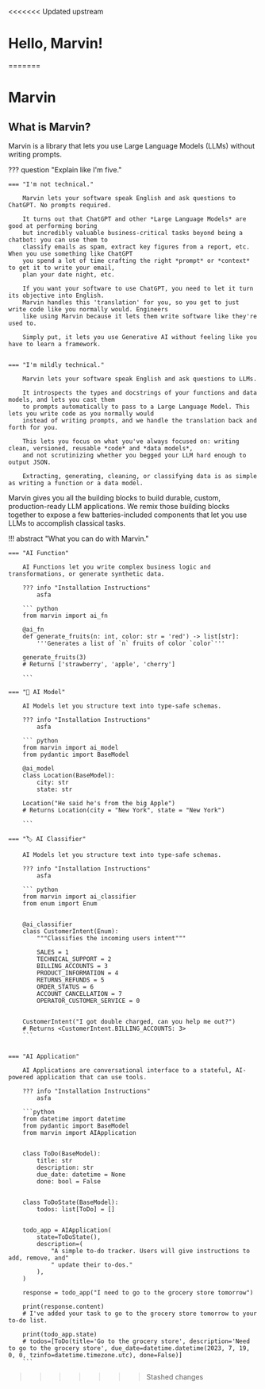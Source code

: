 <<<<<<< Updated upstream
# Hello, Marvin!
=======
<style>
    .admonition,details{margin-top:0px;padding:0px!important}
    .admonition-title,summary{margin:0px!important;margin-bottom:0px!important}
    .admonition > p:first-of-type{margin:0px!important;margin-bottom:0px!important}
    .tabbed-set{margin-top:0px!important}
    .tabbed-content{padding-left:1.25em; padding-right:1.25em}
</style>

# Marvin

## What is Marvin?

Marvin is a library that lets you use Large Language Models (LLMs) without writing prompts.

??? question "Explain like I'm five."

    === "I'm not technical."

        Marvin lets your software speak English and ask questions to ChatGPT. No prompts required.

        It turns out that ChatGPT and other *Large Language Models* are good at performing boring
        but incredibly valuable business-critical tasks beyond being a chatbot: you can use them to
        classify emails as spam, extract key figures from a report, etc. When you use something like ChatGPT 
        you spend a lot of time crafting the right *prompt* or *context* to get it to write your email, 
        plan your date night, etc. 
     
        If you want your software to use ChatGPT, you need to let it turn its objective into English. 
        Marvin handles this 'translation' for you, so you get to just write code like you normally would. Engineers 
        like using Marvin because it lets them write software like they're used to.
        
        Simply put, it lets you use Generative AI without feeling like you have to learn a framework.
        

    === "I'm mildly technical."

        Marvin lets your software speak English and ask questions to LLMs.

        It introspects the types and docstrings of your functions and data models, and lets you cast them
        to prompts automatically to pass to a Large Language Model. This lets you write code as you normally would
        instead of writing prompts, and we handle the translation back and forth for you. 

        This lets you focus on what you've always focused on: writing clean, versioned, reusable *code* and *data models*, 
        and not scrutinizing whether you begged your LLM hard enough to output JSON. 

        Extracting, generating, cleaning, or classifying data is as simple as writing a function or a data model.

Marvin gives you all the building blocks to build durable, custom, production-ready LLM applications. We remix those building blocks
together to expose a few batteries-included components that let you use LLMs to accomplish classical tasks. 

!!! abstract "What you can do with Marvin."

    === "AI Function"

        AI Functions let you write complex business logic and transformations, or generate synthetic data.

        ??? info "Installation Instructions"
            asfa

        ``` python
        from marvin import ai_fn

        @ai_fn
        def generate_fruits(n: int, color: str = 'red') -> list[str]:
            '''Generates a list of `n` fruits of color `color`'''

        generate_fruits(3) 
        # Returns ['strawberry', 'apple', 'cherry']

        ```

    === "🧩 AI Model"

        AI Models let you structure text into type-safe schemas.

        ??? info "Installation Instructions"
            asfa

        ``` python
        from marvin import ai_model
        from pydantic import BaseModel

        @ai_model
        class Location(BaseModel):
            city: str 
            state: str

        Location("He said he's from the big Apple") 
        # Returns Location(city = "New York", state = "New York")

        ```

    === "🏷️ AI Classifier"

        AI Models let you structure text into type-safe schemas.

        ??? info "Installation Instructions"
            asfa

        ``` python
        from marvin import ai_classifier
        from enum import Enum


        @ai_classifier
        class CustomerIntent(Enum):
            """Classifies the incoming users intent"""

            SALES = 1
            TECHNICAL_SUPPORT = 2
            BILLING_ACCOUNTS = 3
            PRODUCT_INFORMATION = 4
            RETURNS_REFUNDS = 5
            ORDER_STATUS = 6
            ACCOUNT_CANCELLATION = 7
            OPERATOR_CUSTOMER_SERVICE = 0


        CustomerIntent("I got double charged, can you help me out?") 
        # Returns <CustomerIntent.BILLING_ACCOUNTS: 3>
        ```


    === "AI Application"

        AI Applications are conversational interface to a stateful, AI-powered application that can use tools.

        ??? info "Installation Instructions"
            asfa

        ```python
        from datetime import datetime
        from pydantic import BaseModel
        from marvin import AIApplication


        class ToDo(BaseModel):
            title: str
            description: str
            due_date: datetime = None
            done: bool = False


        class ToDoState(BaseModel):
            todos: list[ToDo] = []


        todo_app = AIApplication(
            state=ToDoState(),
            description=(
                "A simple to-do tracker. Users will give instructions to add, remove, and"
                " update their to-dos."
            ),
        )

        response = todo_app("I need to go to the grocery store tomorrow")
        
        print(response.content) 
        # I've added your task to go to the grocery store tomorrow to your to-do list.

        print(todo_app.state)
        # todos=[ToDo(title='Go to the grocery store', description='Need to go to the grocery store', due_date=datetime.datetime(2023, 7, 19, 0, 0, tzinfo=datetime.timezone.utc), done=False)]
        ```


<!-- # Hello, Marvin!
![](../img/heroes/it_hates_me_hero.png)
>>>>>>> Stashed changes

```python
from marvin import ai_fn

@ai_fn
def quote_marvin(topic: str) -> str:
    """Quote Marvin the robot from Hitchhiker's Guide on a topic"""

quote_marvin(topic="humans") # "I've seen it. It's rubbish."
```

Marvin is a lightweight AI engineering framework for building natural language interfaces that are reliable, scalable, and easy to trust.

Sometimes the most challenging part of working with generative AI is remembering that it's not magic; it's software. It's new, it's nondeterministic, and it's incredibly powerful - but still software.

Marvin's goal is to bring the best practices for building dependable, observable software to generative AI. As the team behind [Prefect](https://github.com/prefecthq/prefect), which does something very similar for data engineers, we've poured years of open-source developer tool experience and lessons into Marvin's design.

## Core Components

🧩 [**AI Models**](/components/ai_model) for structuring text into type-safe schemas

🏷️ [**AI Classifiers**](/components/ai_classifier) for bulletproof classification and routing

🪄 [**AI Functions**](/components/ai_function) for complex business logic and transformations

🤝 [**AI Applications**](/components/ai_application) for interactive use and persistent state

## Ambient AI

With Marvin, we’re taking the first steps on a journey to deliver [Ambient AI](https://twitter.com/DrJimFan/status/1657782710344249344): omnipresent but unobtrusive autonomous routines that act as persistent translators for noisy, real-world data. Ambient AI makes unstructured data universally accessible to traditional software, allowing the entire software stack to embrace AI technology without interrupting the development workflow. Marvin brings simplicity and stability to AI engineering through abstractions that are reliable and easy to trust.

<<<<<<< Updated upstream
Interested? [Join our community](../../community)!
=======
## What Makes Marvin Different?

There's no shortage of tools and libraries out there for integrating LLMs into your software. So what makes Marvin different? In addition to a relentless focus on incrementally-adoptable, familiar abstractions, Marvin embraces five pillars:

1. **User-Centric Design:** We built Marvin with you in mind. It's not just about what it does, but how it does it. Marvin is designed to be as user-friendly as possible, with a focus on an easy, intuitive experience. Whether you're a coding expert or just starting, Marvin works for you.

1. **Flexibility:** Marvin is built to adapt to your needs, not the other way around. You can use as much or as little of Marvin as you need. Need a full suite of LLM integration tools? We've got you covered. Just need a component or two for a quick project? Marvin can do that too.

1. **Community Driven:** Marvin isn't just a tool, it's a community. We value feedback and collaboration from users like you. We're always learning, iterating, and improving based on what our community tells us.

1. **Velocity:** We believe that getting started should be quick and easy. That's why with Marvin, you can get up and running in no time. Marvin is not here to do everything for you, it's here to eliminate the the most cumbersome parts of working with AI in order to accelerate your ability to take advantage of it.

1. **Open-Source:** Marvin is fully open-source, which means it's not only free to use, but you're also free to modify and adapt as you see fit. The [Prefect](https://www.prefect.io) team has years of open-source experience and is fully committed to supporting Marvin as an open-source product. We believe in the power of collective intelligence, and we're excited to see what you can create. 

Marvin's 1.0 release reflects our confidence that its core abstractions are locked-in. And why wouldn't they be? They're the same interfaces you use every day: Python functions, classes, enums, and Pydantic models. Our next objectives are leveraging these primitives to build production deployment patterns and an observability platform.


If our mission is exciting to you and you’d like to build Marvin with us, [join our community](../../community)! -->
>>>>>>> Stashed changes
